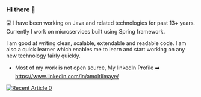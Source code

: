 ### Hi there 👋


💻 I have been working on Java and related technologies for past 13+ years.
Currently I work on microservices built using Spring framework.

I am good at writing clean, scalable, extendable and readable code.
I am also a quick learner which enables me to learn and start working on any new technology fairly quickly.

- Most of my work is not open source, My linkedIn Profile ➡️ https://www.linkedin.com/in/amolrlimaye/ 


<a target="_blank" href="https://github-readme-medium-recent-article.vercel.app/medium/@amol.limaye/0"><img src="https://github-readme-medium-recent-article.vercel.app/medium/@amol.limaye/0" alt="Recent Article 0"> 



<!--
**amollimaye/amollimaye** is a ✨ _special_ ✨ repository because its `README.md` (this file) appears on your GitHub profile.

